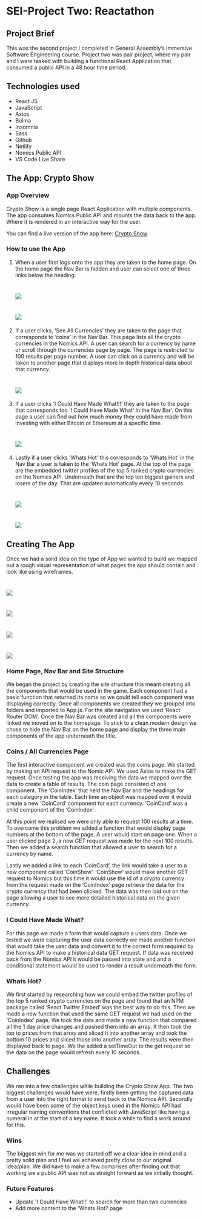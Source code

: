 <h1>SEI-Project Two: Reactathon</h1>

<h2>Project Brief</h2>

<p>This was the second project I completed in General Assembly’s Immersive Software Engineering course. Project two was pair project, where my pair and I were tasked with building a functional React Application that consumed a public API in a 48 hour time period. </p>

<h2>Technologies used</h2>
<ul>
<li>React JS</li>
<li>JavaScript</li>
<li>Axios</li>
<li>Bulma</li>
<li>Insomnia</li>
<li>Sass</li>
<li>Github</li>
<li>Netlify</li>
<li>Nomics Public API</li>
<li>VS Code Live Share</li>
</ul>

<h2>The App: Crypto Show</h2>

<h3>App Overview</h3>
<p>Crypto Show is a single page React Application with multiple components. The app consumes Nomics Public API and mounts the data back to the app. Where it is rendered in an interactive way for the user.</p>

You can find a live version of the app here: [Crypto Show](https://cryptoshow.netlify.app/)

<h3>How to use the App</h3>

<ol>
<li>When a user first logs onto the app they are taken to the home page. On the home page the Nav Bar is hidden and user can select one of three links below the heading.</li>

# ![](images/home-page.png)  

# ![](images/coin-card.png) 

<li>If a user clicks, ‘See All Currencies’ they are taken to the page that corresponds to ‘coins’ in the Nav Bar. This page lists all the crypto currencies in the Nomics API. A user can search for a currency by name or scroll through the currencies page by page. The page is restricted to 100 results per page number. A user can click on a currency and will be taken to another page that displays more in depth historical data about that currency.</li>

# ![](images/coins.png) 

<li>If a user clicks ‘I Could Have Made What!!!’ they are taken to the page that corresponds too ‘I Could Have Made What’ In the Nav Bar’. On this page a user can find out how much money they could have made from investing with either Bitcoin or Ethereum at a specific time.</li>

# ![](images/i-could-have-made-what.png) 

<li>Lastly if a user clicks ‘Whats Hot’ this corresponds to ‘Whats Hot’ in the Nav Bar a user is taken to the ‘Whats Hot’ page. At the top of the page are the embedded twitter profiles of the top 5 ranked crypto currencies on the Nomics API. Underneath that are the top ten biggest gainers and losers of the day. That are updated automatically every 10 seconds.</li>

# ![](images/whats-hot-1.png) 

# ![](images/whats-hot-2.png) 

</ol>

<h2>Creating The App</h2>

<p>Once we had a solid idea on the type of App we wanted to build we mapped out a rough visual representation of what pages the app should contain and look like using wireframes.<p>

# ![](images/wireframes/site_structure.jpg) 

# ![](images/wireframes/home-page.jpg) 

# ![](images/wireframes/i_could_have_made_what.jpg) 

# ![](images/wireframes/whats_hot.jpg) 


<h3>Home Page, Nav Bar and Site Structure</h3>

<p>We began the project by creating the site structure this meant creating all the components that would be used in the game. Each component had a basic function that returned its name so we could tell each component was displaying correctly. Once all components we created they we grouped into folders and imported to App.js. For the site navigation we used ‘React Router DOM’. Once the Nav Bar was created and all the components were linked we moved on to the homepage. To stick to a clean modern design we chose to hide the Nav Bar on the home page and display the three main components of the app underneath the title.</p>

<h3>Coins / All Currencies Page</h3>

<p>The first interactive component we created was the coins page. We started by making an API request to the Nomic API. We used Axios to make the GET request. Once testing the app was receiving the data we mapped over the data to create a table of results. The coin page consisted of one component. The ‘CoinIndex’ that held the Nav Bar and the headings for each category in the table. Each time an object was mapped over it would create a new ‘CoinCard’ component for each currency. ‘CoinCard’ was a child component of the ‘CoinIndex’ .</p>

 <p>At this point we realised we were only able to request 100 results at a time. To overcome this problem we added a function that would display page numbers at the bottom of the page. A user would start on page one. When a user clicked page 2, a new GET request was made for the next 100 results. Then we added a search function that allowed a user to search for a currency by name.</p>

 <p>Lastly we added a link to each ‘CoinCard’, the link would take a user to a new component called ‘CoinShow’. ‘CoinShow’ would make another GET request to Nomics but this time it would use the id of a crypto currency from the request made on the ‘CoinIndex’ page retrieve the data for the crypto currency that had been clicked. The data was then laid out on the page allowing a user to see more detailed historical data on the given currency.</p>

<h3>I Could Have Made What?</h3>

<p>For this page we made a form that would capture a users data. Once we tested we were capturing the user data correctly we made another function that would take the user data and convert it to the correct form required by the Nomics API to make a historical data GET request. If data was received back from the Nomics API it would be passed into state and and a conditional statement would be used to render a result underneath the form.</p>

<h3>Whats Hot?</h3>
<p>We first started by researching how we could embed the twitter profiles of the top 5 ranked crypto currencies on the page and found that an NPM package called ‘React Twitter Embed’ was the best way to do this. Then we made a new function that used the same GET request we had used on the ‘CoinIndex’ page. We took the data and made a new function that compared all the 1 day price changes and pushed them into an array. It then took the top to prices from that array and sliced it into another array and took the bottom 10 prices and sliced those into another array. The results were then displayed back to page. We the added a setTimeOut to the get request so the data on the page would refresh every 10 seconds.</p>

<h2>Challenges</h2>
<p>We ran into a few challenges while building the Crypto Show App. The two biggest challenges would have were, firstly been getting the captured data from a user into the right format to send back to the Nomics API. Secondly would have been some of the object keys used in the Nomics API had irregular naming conventions that conflicted with JavaScript like having a numeral in at the start of a key name. It took a while to find a work around for this.</p>

<h3>Wins</h3>
<p>The biggest win for me was we started off we a clear idea in mind and a pretty solid plan and I feel we achieved pretty close to our original idea/plan. We did have to make a few comprises after finding out that working we a public API was not as straight forward as we initially thought.<p>

<h3>Future Features</h3>
<ul>
<li>Update 'I Could Have What!!' to search for more than two currencies</li>
<li>Add more content to the 'Whats Hot? page</li>
 </ul>
